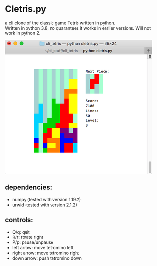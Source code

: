 # Cletris.py
a cli clone of the classic game Tetris written in python.<br>
Written in python 3.8, no guarantees it works in earlier versions. Will not
work in python 2.

![an example image of cletris](/example_image.png "i am not good at tetris :(")

## dependencies:
* numpy  (tested with version 1.19.2)
* urwid  (tested with version 2.1.2)

## controls:
* Q/q: quit
* R/r: rotate right
* P/p: pause/unpause
* left arrow: move tetromino left
* right arrow: move tetromino right
* down arrow: push tetromino down
